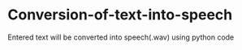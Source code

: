 # Conversion-of-text-into-speech
Entered text will be converted into speech(.wav) using python code
